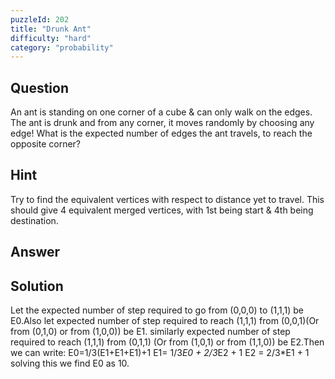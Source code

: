 ```yaml
---
puzzleId: 202
title: "Drunk Ant"
difficulty: "hard"
category: "probability"
---
```


## Question
An ant is standing on one corner of a cube & can only walk on the edges. The ant is drunk and from any corner, it moves randomly by choosing any edge! What is the expected number of edges the ant travels, to reach the opposite corner?

## Hint
Try to find the equivalent vertices with respect to distance yet to travel. This should give 4 equivalent merged vertices, with 1st being start & 4th being destination.

## Answer


## Solution
Let the expected number of step required to go from (0,0,0) to (1,1,1) be E0.Also let expected number of step required to reach (1,1,1) from (0,0,1)(Or from (0,1,0) or from (1,0,0)) be E1. similarly expected number of step required to reach (1,1,1) from (0,1,1) (Or from (1,0,1) or from (1,1,0)) be E2.Then we can write:
E0=1/3(E1+E1+E1)+1
E1= 1/3*E0 + 2/3*E2 + 1
E2 = 2/3*E1 + 1
solving this we find E0 as 10.
